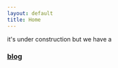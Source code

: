 ```yaml
---
layout: default
title: Home
---
```


<html>
<head>
    <title>Psychonaut Girl</title>
</head>
<body>
    <p>it's under construction but we have a</p>
    <h3><a href="/blog">blog</a></h3>
</body>
</html>